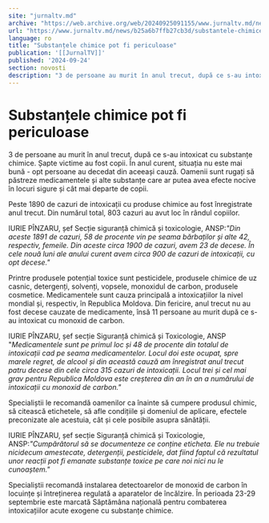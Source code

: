 ```yaml
---
site: "jurnaltv.md"
archive: "https://web.archive.org/web/20240925091155/www.jurnaltv.md/news/b25a6b7ffb27cb3d/substantele-chimice-pot-fi-periculoase.html"
url: "https://www.jurnaltv.md/news/b25a6b7ffb27cb3d/substantele-chimice-pot-fi-periculoase.html"
language: ro
title: "Substanțele chimice pot fi periculoase"
publication: '[[JurnalTV]]'
published: '2024-09-24'
section: novosti
description: "3 de persoane au murit în anul trecut, după ce s-au intoxicat cu substanțe chimice. Șapte victime au fost copii. În anul curent, situația nu este mai bună - opt persoane au decedat din aceeași cauză. Oamenii sunt rugați să păstreze medicamentele și alte substanțe care ar putea avea efecte nocive în locuri sigure și cât mai departe de copii."
---
```


# Substanțele chimice pot fi periculoase

3 de persoane au murit în anul trecut, după ce s-au intoxicat cu substanțe chimice. Șapte victime au fost copii. În anul curent, situația nu este mai bună - opt persoane au decedat din aceeași cauză. Oamenii sunt rugați să păstreze medicamentele și alte substanțe care ar putea avea efecte nocive în locuri sigure și cât mai departe de copii.

Peste 1890 de cazuri de intoxicații cu produse chimice au fost înregistrate anul trecut. Din numărul total, 803 cazuri au avut loc în rândul copiilor.

IURIE PÎNZARU, șef Secție siguranță chimică și toxicologie, ANSP:*"Din aceste 1891 de cazuri, 58 de procente vin pe seama bărbaților și alte 42, respectiv, femeile. Din aceste circa 1900 de cazuri, avem 23 de decese. În cele nouă luni ale anului curent avem circa 900 de cazuri de intoxicații, cu opt decese."*

Printre produsele potențial toxice sunt pesticidele, produsele chimice de uz casnic, detergenți, solvenți, vopsele, monoxidul de carbon, produsele cosmetice. Medicamentele sunt cauza principală a intoxicațiilor la nivel mondial și, respectiv, în Republica Moldova. Din fericire, anul trecut nu au fost decese cauzate de medicamente, însă 11 persoane au murit după ce s-au intoxicat cu monoxid de carbon.

IURIE PÎNZARU, șef secție Siguranță chimică și Toxicologie, ANSP
 "*Medicamentele sunt pe primul loc și 48 de procente din totalul de intoxicații cad pe seama medicamentelor. Locul doi este ocupat, spre marele regret, de alcool și din această cauză am înregistrat anul trecut patru decese din cele circa 315 cazuri de intoxicații.  Locul trei și cel mai grav pentru Republica Moldova este creșterea din an în an a numărului de intoxicații cu monoxid de carbon."*

Specialiștii le recomandă oamenilor ca înainte să cumpere produsul chimic, să citească etichetele, să afle condițiile și domeniul de aplicare, efectele preconizate ale acestuia, cât și cele posibile asupra sănătății.

IURIE PÎNZARU, șef secție Siguranță chimică și Toxicologie, ANSP:*"Cumpărătorul să se documenteze ce conține eticheta. Ele nu trebuie nicidecum amestecate, detergenții, pesticidele, dat fiind faptul că rezultatul unor reacții pot fi emanate substanțe toxice pe care noi nici nu le cunoaștem."*

Specialiștii recomandă instalarea detectoarelor de monoxid de carbon în locuințe și întreținerea regulată a aparatelor de încălzire. În perioada 23-29 septembrie este marcată Săptămâna națională pentru combaterea intoxicațiilor acute exogene cu substanțe chimice.